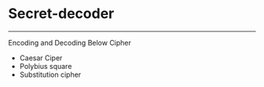 # Secret-decoder

---

Encoding and Decoding Below Cipher

- Caesar Ciper
- Polybius square
- Substitution cipher

